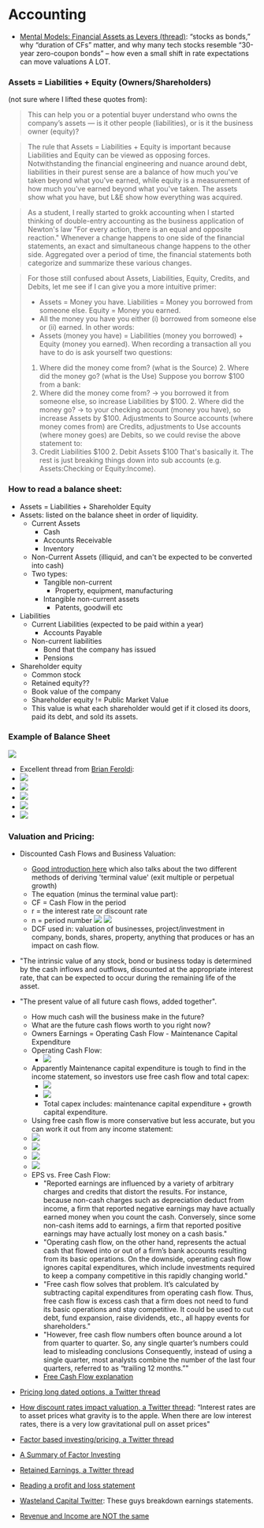 # Accounting

* [Mental Models: Financial Assets as Levers (thread)](https://twitter.com/UrbanKaoboy/status/1467174640162279425): “stocks as bonds,” why “duration of CFs” matter, and why many tech stocks resemble “30-year zero-coupon bonds” – how even a small shift in rate expectations can move valuations A LOT.

### Assets = Liabilities + Equity (Owners/Shareholders)

(not sure where I lifted these quotes from):

> This can help you or a potential buyer understand who owns the company’s assets — is it other people (liabilities), or is it the business owner (equity)?

> The rule that Assets = Liabilities + Equity is important because Liabilities and Equity can be viewed as opposing forces. Notwithstanding the financial engineering and nuance around debt, liabilities in their purest sense are a balance of how much you've taken beyond what you've earned, while equity is a measurement of how much you've earned beyond what you've taken. The assets show what you have, but L&E show how everything was acquired.

> As a student, I really started to grokk accounting when I started thinking of double-entry accounting as the business application of Newton's law "For every action, there is an equal and opposite reaction." Whenever a change happens to one side of the financial statements, an exact and simultaneous change happens to the other side. Aggregated over a period of time, the financial statements both categorize and summarize these various changes.

> For those still confused about Assets, Liabilities, Equity, Credits, and Debits, let me see if I can give you a more intuitive primer:
>
> - Assets = Money you have. Liabilities = Money you borrowed from someone else. Equity = Money you earned.
> - All the money you have you either (i) borrowed from someone else or (ii) earned. In other words:
> - Assets (money you have) = Liabilities (money you borrowed) + Equity (money you earned).
>     When recording a transaction all you have to do is ask yourself two questions:
>
> 1.  Where did the money come from? (what is the Source) 2. Where did the money go? (what is the Use)
>     Suppose you borrow $100 from a bank:
> 2.  Where did the money come from? -> you borrowed it from someone else, so increase Liabilities by $100. 2. Where did the money go? -> to your checking account (money you have), so increase Assets by $100.
>     Adjustments to Source accounts (where money comes from) are Credits, adjustments to Use accounts (where money goes) are Debits, so we could revise the above statement to:
> 3.  Credit Liabilities $100 2. Debit Assets $100
>     That's basically it. The rest is just breaking things down into sub accounts (e.g. Assets:Checking or Equity:Income).

### How to read a balance sheet:

- Assets = Liabilities + Shareholder Equity
- Assets: listed on the balance sheet in order of liquidity.
    - Current Assets
        - Cash
        - Accounts Receivable
        - Inventory
    - Non-Current Assets (illiquid, and can't be expected to be converted into cash)
    - Two types:
        - Tangible non-current
            - Property, equipment, manufacturing
        - Intangible non-current assets
            - Patents, goodwill etc
- Liabilities
    - Current Liabilities (expected to be paid within a year)
        - Accounts Payable
    - Non-current liabilities
        - Bond that the company has issued
        - Pensions
- Shareholder equity
    - Common stock
    - Retained equity??
    - Book value of the company
    - Shareholder equity != Public Market Value
    - This value is what each shareholder would get if it closed its doors, paid its debt, and sold its assets.

### Example of Balance Sheet

![](../2022-11-15-12-59-33.png)

* Excellent thread from [Brian Feroldi](https://twitter.com/BrianFeroldi/status/1443598989526450182):
* ![](../2022-11-15-13-01-26.png)
* ![](../2022-11-15-13-01-34.png)
* ![](../2022-11-15-13-01-42.png)
* ![](../2022-11-15-13-01-51.png)
* ![](../2022-11-15-13-01-57.png)


### Valuation and Pricing:

* Discounted Cash Flows and Business Valuation:
  * [Good introduction here](https://corporatefinanceinstitute.com/resources/valuation/dcf-formula-guide/) which also talks about the two different methods of deriving 'terminal value' (exit multiple or perpetual growth)
  * The equation (minus the terminal value part):
  * CF = Cash Flow in the period
  * r = the interest rate or discount rate
  * n = period number
   ![](../2022-11-15-16-03-48.png)
   ![](../2022-11-15-16-02-31.png)
  * DCF used in: valuation of businesses, project/investment in company, bonds, shares, property, anything that produces or has an impact on cash flow.

* "The intrinsic value of any stock, bond or business today is determined by the cash inflows and outflows, discounted at the appropriate interest rate, that can be expected to occur during the remaining life of the asset.
* "The present value of all future cash flows, added together".
	* How much cash will the business make in the future?
	* What are the future cash flows worth to you right now?
	* Owners Earnings = Operating Cash Flow - Maintenance Capital Expenditure
	* Operating Cash Flow:
        * ![](../2022-11-16-15-01-58.png)
	* Apparently Maintenance capital expenditure is tough to find in the income statement, so investors use free cash flow and total capex:
        * ![](../2022-11-16-15-02-19.png)
        * ![](../2022-11-16-15-02-32.png)
		* Total capex includes: maintenance capital expenditure + growth capital expenditure.
	* Using free cash flow is more conservative but less accurate, but you can work it out from any income statement:
    * ![](../2022-11-16-15-03-03.png)
    * ![](../2022-11-16-15-03-14.png)
    * ![](../2022-11-16-15-03-23.png)
    * ![](../2022-11-16-15-03-32.png)
	* EPS vs. Free Cash Flow:
		* "Reported earnings are influenced by a variety of arbitrary charges and credits that distort the results. For instance, because non-cash charges such as depreciation deduct from income, a firm that reported negative earnings may have actually earned money when you count the cash. Conversely, since some non-cash items add to earnings, a firm that reported positive earnings may have actually lost money on a cash basis."
		* "Operating cash flow, on the other hand, represents the actual cash that flowed into or out of a firm’s bank accounts resulting from its basic operations. On the downside, operating cash flow ignores capital expenditures, which include investments required to keep a company competitive in this rapidly changing world."
		* "Free cash flow solves that problem. It’s calculated by subtracting capital expenditures from operating cash flow. Thus, free cash flow is excess cash that a firm does not need to fund its basic operations and stay competitive. It could be used to cut debt, fund expansion, raise dividends, etc., all happy events for shareholders."
		* "However, free cash flow numbers often bounce around a lot from quarter to quarter. So, any single quarter’s numbers could lead to misleading conclusions Consequently, instead of using a single quarter, most analysts combine the number of the last four quarters, referred to as “trailing 12 months.”"
		* [Free Cash Flow explanation](https://www.investopedia.com/terms/f/freecashflow.asp)

* [Pricing long dated options, a Twitter thread](https://twitter.com/intothegossan/status/1514260835618623494)
* [How discount rates impact valuation, a Twitter thread](https://twitter.com/CharlieMunger00/status/1511577720308006912): “Interest rates are to asset prices what gravity is to the apple. When there are low interest rates, there is a very low gravitational pull on asset prices"
* [Factor based investing/pricing, a Twitter thread](https://twitter.com/FabiusMercurius/status/1510322281758617601)
* [A Summary of Factor Investing](https://twitter.com/ReformedTrader/status/1195450353472303104)
* [Retained Earnings, a Twitter thread](https://twitter.com/10kdiver/status/1485006207832051715)
* [Reading a profit and loss statement](https://lethain.com/profit-and-loss-statement/)
* [Wasteland Capital Twitter](https://twitter.com/ecommerceshares): These guys breakdown earnings statements.
* [Revenue and Income are NOT the same](https://mobile.twitter.com/BrianFeroldi/status/1608116845411958784)